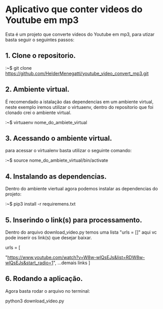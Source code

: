 # Aplicativo que conter videos do Youtube em mp3
Esta é um projeto que converte videos do Youtube em mp3, para utizar basta seguir o seguintes passos:

## 1. Clone o repositorio.
:~$ git clone https://github.com/HelderMenegatti/youtube_video_convert_mp3.git

## 2. Ambiente virtual.
É recomendado a istalação das dependencias em um ambiente virtual, neste exemplo iremos utilizar o virtuaenv, dentro do repositorio que foi clonado crei o ambiente virtual.

:~$ virtuaenv nome_do_ambiete_virtual

## 3. Acessando o ambiente virtual.
para acessar o virtualenv basta utilizar o seguinte comando:

:~$ source nome_do_ambiete_virtual/bin/activate

## 4. Instalando as dependencias.
Dentro do ambiente viertual agora podemos instalar as dependencias do projeto:

:~$ pip3 install -r requiremens.txt

## 5. Inserindo o link(s) para processamento.

Dentro do arquivo download_video.py temos uma lista "urls = []" aqui vc pode inserir os link(s) que desejar baixar.

urls = [

  "https://www.youtube.com/watch?v=W8w-wlQsEJs&list=RDW8w-wlQsEJs&start_radio=1",
  ...demais links
]

## 6. Rodando a aplicação.
Agora basta rodar o arquivo no terminal:

python3 download_video.py


